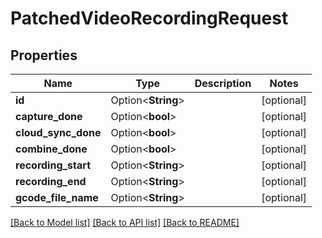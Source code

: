 # PatchedVideoRecordingRequest

## Properties

Name | Type | Description | Notes
------------ | ------------- | ------------- | -------------
**id** | Option<**String**> |  | [optional]
**capture_done** | Option<**bool**> |  | [optional]
**cloud_sync_done** | Option<**bool**> |  | [optional]
**combine_done** | Option<**bool**> |  | [optional]
**recording_start** | Option<**String**> |  | [optional]
**recording_end** | Option<**String**> |  | [optional]
**gcode_file_name** | Option<**String**> |  | [optional]

[[Back to Model list]](../README.md#documentation-for-models) [[Back to API list]](../README.md#documentation-for-api-endpoints) [[Back to README]](../README.md)


